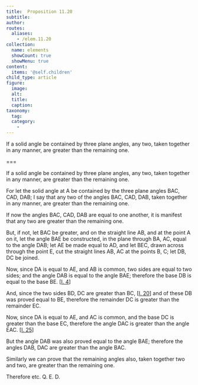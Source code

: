 ```yaml
---
title:  Proposition 11.20
subtitle: 
author:
routes:
  aliases:
    - /elem.11.20
collection:
  name: elements
  showCount: true
  showMenu: true
content:
  items: '@self.children'
child_type: article
figure:
  image:
  alt:
  title:
  caption:
taxonomy:
  tag:
  category:
    - 
---
```


<p><hi rend="ital">If a solid angle be contained by three plane angles</hi>, <hi rend="ital">any two</hi>, <hi rend="ital">taken together in any manner</hi>, <hi rend="ital">are greater than the remaining one.</hi>
      </p>

===

<p><span class="ital">If a solid angle be contained by three plane angles</span>, <span class="ital">any two</span>, <span class="ital">taken together in any manner</span>, <span class="ital">are greater than the remaining one.</span>
      </p>

<p>For let the solid angle at <span class="ital">A</span> be contained by the three plane angles <span class="ital">BAC</span>, <span class="ital">CAD</span>, <span class="ital">DAB</span>; I say that any two of the angles <span class="ital">BAC</span>, <span class="ital">CAD</span>, <span class="ital">DAB</span>, taken together in any manner, are greater than the remaining one. 
      </p>

<p>If now the angles <span class="ital">BAC</span>, <span class="ital">CAD</span>, <span class="ital">DAB</span> are equal to one another, it is manifest that any two are greater than the remaining one. </p>

<p>But, if not, let <span class="ital">BAC</span> be greater, and on the straight line <span class="ital">AB</span>, and at the point <span class="ital">A</span> on it, let the <pb n="308"/>angle <span class="ital">BAE</span> be constructed, in the plane through <span class="ital">BA</span>, <span class="ital">AC</span>, equal to the angle <span class="ital">DAB</span>; let <span class="ital">AE</span> be made equal to <span class="ital">AD</span>, and let <span class="ital">BEC</span>, drawn across through the point <span class="ital">E</span>, cut the straight lines <span class="ital">AB</span>, <span class="ital">AC</span> at the points <span class="ital">B</span>, <span class="ital">C</span>; let <span class="ital">DB</span>, <span class="ital">DC</span> be joined. </p>

<p>Now, since <span class="ital">DA</span> is equal to <span class="ital">AE</span>, and <span class="ital">AB</span> is common, two sides are equal to two sides; and the angle <span class="ital">DAB</span> is equal to the angle <span class="ital">BAE</span>; therefore the base <span class="ital">DB</span> is equal to the base <span class="ital">BE</span>. [<a href="/elem.1.4">I. 4</a>] </p>

<p>And, since the two sides <span class="ital">BD</span>, <span class="ital">DC</span> are greater than <span class="ital">BC</span>, [<a href="/elem.1.20">I. 20</a>] and of these <span class="ital">DB</span> was proved equal to <span class="ital">BE</span>, therefore the remainder <span class="ital">DC</span> is greater than the remainder <span class="ital">EC</span>. </p>

<p>Now, since <span class="ital">DA</span> is equal to <span class="ital">AE</span>, and <span class="ital">AC</span> is common, and the base <span class="ital">DC</span> is greater than the base <span class="ital">EC</span>, therefore the angle <span class="ital">DAC</span> is greater than the angle <span class="ital">EAC</span>. [<a href="/elem.1.25">I. 25</a>] </p>

<p>But the angle <span class="ital">DAB</span> was also proved equal to the angle <span class="ital">BAE</span>; therefore the angles <span class="ital">DAB</span>, <span class="ital">DAC</span> are greater than the angle <span class="ital">BAC</span>. </p>

<p>Similarly we can prove that the remaining angles also, taken together two and two, are greater than the remaining one. </p>

<p>Therefore etc. Q. E. D.</p>
